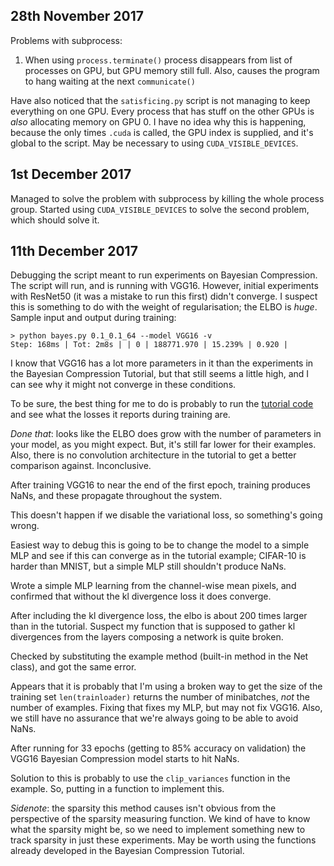 
28th November 2017
------------------

Problems with subprocess:

1. When using `process.terminate()` process disappears from list of
processes on GPU, but GPU memory still full. Also, causes the program to
hang waiting at the next `communicate()`

Have also noticed that the `satisficing.py` script is not managing to keep
everything on one GPU. Every process that has stuff on the other GPUs
is *also* allocating memory on GPU 0. I have no idea why this is happening,
because the only times `.cuda` is called, the GPU index is supplied, and
it's global to the script. May be necessary to using
`CUDA_VISIBLE_DEVICES`.

1st December 2017
-----------------

Managed to solve the problem with subprocess by killing the whole process
group. Started using `CUDA_VISIBLE_DEVICES` to solve the second problem,
which should solve it.

11th December 2017
------------------

Debugging the script meant to run experiments on Bayesian Compression. The
script will run, and is running with VGG16. However, initial experiments
with ResNet50 (it was a mistake to run this first) didn't converge. I
suspect this is something to do with the weight of regularisation; the ELBO
is *huge*. Sample input and output during training:

```
> python bayes.py 0.1_0.1_64 --model VGG16 -v
Step: 168ms | Tot: 2m8s | | 0 | 188771.970 | 15.239% | 0.920 | 
```

I know that VGG16 has a lot more parameters in it than the experiments in
the Bayesian Compression Tutorial, but that still seems a little high, and
I can see why it might not converge in these conditions.

To be sure, the best thing for me to do is probably to run the [tutorial
code](https://github.com/BayesWatch/Tutorial_BayesianCompressionForDL) and
see what the losses it reports during training are.

*Done that*: looks like the ELBO does grow with the number of parameters in
your model, as you might expect. But, it's still far lower for their
examples. Also, there is no convolution architecture in the tutorial to get
a better comparison against. Inconclusive.

After training VGG16 to near the end of the first epoch, training produces
NaNs, and these propagate throughout the system.

This doesn't happen if we disable the variational loss, so something's
going wrong.

Easiest way to debug this is going to be to change the model to a simple
MLP and see if this can converge as in the tutorial example; CIFAR-10 is
harder than MNIST, but a simple MLP still shouldn't produce NaNs.

Wrote a simple MLP learning from the channel-wise mean pixels, and
confirmed that without the kl divergence loss it does converge.

After including the kl divergence loss, the elbo is about 200 times larger
than in the tutorial. Suspect my function that is supposed to gather kl
divergences from the layers composing a network is quite broken.

Checked by substituting the example method (built-in method in the Net
class), and got the same error.

Appears that it is probably that I'm using a broken way to get the size of
the training set `len(trainloader)` returns the number of minibatches,
*not* the number of examples. Fixing that fixes my MLP, but may not fix
VGG16. Also, we still have no assurance that we're always going to be able
to avoid NaNs.

After running for 33 epochs (getting to 85% accuracy on validation) the
VGG16 Bayesian Compression model starts to hit NaNs.

Solution to this is probably to use the `clip_variances` function in the
example. So, putting in a function to implement this.

*Sidenote*: the sparsity this method causes isn't obvious from the
perspective of the sparsity measuring function. We kind of have to know
what the sparsity might be, so we need to implement something new to track
sparsity in just these experiments. May be worth using the functions
already developed in the Bayesian Compression Tutorial.
